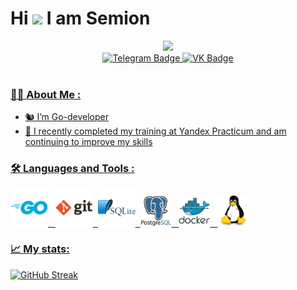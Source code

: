<h1>
  Hi
  <img src="https://media.giphy.com/media/hvRJCLFzcasrR4ia7z/giphy.gif" width="30px"/>
  I am Semion
</h1>

<div id="header" align="center">
  <img src="https://i.giphy.com/media/v1.Y2lkPTc5MGI3NjExMGZ5a2Q4MmJocXQ1NWpra2FxcjFwdTByenE1MGRkc2phejhsODZqaiZlcD12MV9pbnRlcm5hbF9naWZfYnlfaWQmY3Q9Zw/p4NLw3I4U0idi/giphy.gif" width="100"/>
 <div id="badges">
   <a
  href="https://t.me/semenshakhray">
  <img src="https://img.shields.io/badge/Telegram-blue?style=for-the-badge&logo=telegram&logoColor=white" alt="Telegram Badge"/>
   </a>
   <a href="https://vk.com/semen995">
  <img src="https://img.shields.io/badge/VK-blue?style=for-the-badge&logo=VK&logoColor=white" alt="VK Badge"/>
</div>
     <img src="https://komarev.com/ghpvc/?username=SemenShakhray&style=flat-square&color=blue" alt=""/>
   </div>
     
### :man_technologist: About Me :
- 🐿️ I’m Go-developer
- 🌱 I recently completed my training at Yandex Practicum and am continuing to improve my skills

### :hammer_and_wrench: Languages and Tools :
   <a href="https://go.dev/">
  <img src="https://github.com/devicons/devicon/blob/master/icons/go/go-original-wordmark.svg" title="Go" alt="Go" width="60" height="60"/> &nbsp; 
     </a>
      <a href="https://github.com/">
  <img src="https://github.com/devicons/devicon/blob/master/icons/git/git-original-wordmark.svg" title="Git" **alt="Git" width="60" height="60"/>&nbsp; 
         </a>
        <a href="https://www.sqlite.org/">
  <img src="https://github.com/devicons/devicon/blob/master/icons/sqlite/sqlite-original-wordmark.svg" title="sqlite" **alt="sqlite" width="60" height="60"/>&nbsp
           <a href="https://www.postgresql.org/">
   <img src="https://github.com/devicons/devicon/blob/master/icons/postgresql/postgresql-original-wordmark.svg" title="Postgresql" **alt="Postgresql" width="50" height="50"/> &nbsp
              <a href="https://www.docker.com/"> 
  <img src="https://github.com/devicons/devicon/blob/master/icons/docker/docker-original-wordmark.svg" title="dockker" **alt="dockker" width="50" height="50"/> &nbsp
                <a href="https://kernel.org/">
  <img src="https://github.com/devicons/devicon/blob/master/icons/linux/linux-original.svg" title="dockker" **alt="dockker" width="50" height="50"/>
</div>

### 📈 My stats:
[![GitHub Streak](https://streak-stats.demolab.com/?user=SemenShakhray)](https://git.io/streak-stat)
